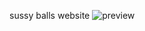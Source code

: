 sussy balls website
![preview](https://cdn.discordapp.com/attachments/703552229680087042/861335473199775786/unknown.png)